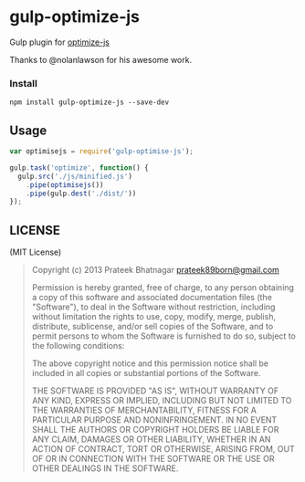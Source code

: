 # gulp-optimize-js
Gulp plugin for [optimize-js](https://github.com/nolanlawson/optimize-js)

Thanks to @nolanlawson for his awesome work.


### Install

```
npm install gulp-optimize-js --save-dev
```


## Usage

```javascript
var optimisejs = require('gulp-optimise-js');

gulp.task('optimize', function() {
  gulp.src('./js/minified.js')
    .pipe(optimisejs())
    .pipe(gulp.dest('./dist/'))
});
```

## LICENSE

(MIT License)

> Copyright (c) 2013 Prateek Bhatnagar <prateek89born@gmail.com>
>
> Permission is hereby granted, free of charge, to any person obtaining
> a copy of this software and associated documentation files (the
> "Software"), to deal in the Software without restriction, including
> without limitation the rights to use, copy, modify, merge, publish,
> distribute, sublicense, and/or sell copies of the Software, and to
> permit persons to whom the Software is furnished to do so, subject to
> the following conditions:
>
> The above copyright notice and this permission notice shall be
> included in all copies or substantial portions of the Software.
>
> THE SOFTWARE IS PROVIDED "AS IS", WITHOUT WARRANTY OF ANY KIND,
> EXPRESS OR IMPLIED, INCLUDING BUT NOT LIMITED TO THE WARRANTIES OF
> MERCHANTABILITY, FITNESS FOR A PARTICULAR PURPOSE AND
> NONINFRINGEMENT. IN NO EVENT SHALL THE AUTHORS OR COPYRIGHT HOLDERS BE
> LIABLE FOR ANY CLAIM, DAMAGES OR OTHER LIABILITY, WHETHER IN AN ACTION
> OF CONTRACT, TORT OR OTHERWISE, ARISING FROM, OUT OF OR IN CONNECTION
> WITH THE SOFTWARE OR THE USE OR OTHER DEALINGS IN THE SOFTWARE.
